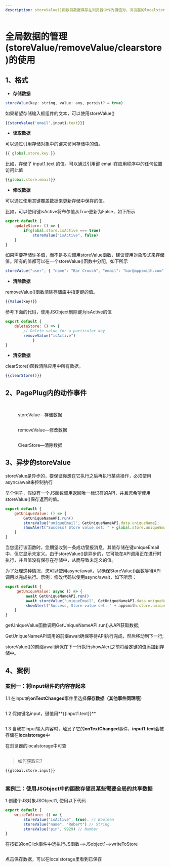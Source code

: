 ```yaml
---
description: storeValue()函数将数据保存在浏览器中作为键值对，浏览器的localstorage里可以访问到，以后可以在应用程序中的任何地方访问。
---
```


# 全局数据的管理(storeValue/removeValue/clearstore)的使用

## 1、格式

* **存储数据**

```javascript
storeValue(key: string, value: any, persist? = true)
```

如果希望存储输入框组件的文本，可以使用storeValue()

```javascript
{{storeValue('email',input1.text)}}
```

* **读取数据**

可以通过引用存储对象中的键来访问存储中的值。

```javascript
{{ global.store.key }}
```

比如，存储了 input1.text 的值。可以通过引用键 emai l在应用程序中的任何位置访问此值

```javascript
{{global.store.email}}
```

* **修改数据**

可以通过使用其键覆盖数据来更新存储中保存的值。

比如，可以使用键isActive将布尔值从True更新为False，如下所示

```javascript
export default {
    updateStore: () => {
        if(global.store.isActive === true)
            storeValue("isActive", false) 
    }
}
```

如果需要存储许多值，而不是多次调用storeValue函数，建议使用对象形式来存储值。所有的值都可以在一个storeValue()函数中分配，如下所示

```javascript
storeValue("user", { "name": "Bar Crouch", "email": "bar@appsmith.com", "pin": "9984"}) 
```

* **清除数据**

removeValue()函数清除存储库中指定键的值。

```javascript
{{Value(key)}}
```

参考下面的代码，使用JSObject删除键为isActive的值

```javascript
export default {
    deleteStore: () => {
        // Delete value for a particular key
        removeValue("isActive")
            }
}
```

* **清空数据**

clearStore()函数清除应用中所有数据。

```javascript
{{clearStore()}}
```



## **2、PagePlug内的动作事件**

<figure><img src="../../.gitbook/assets/image (95) (2).png" alt=""><figcaption></figcaption></figure>

<figure><img src="../../.gitbook/assets/image (137).png" alt=""><figcaption><p>storeValue—存储数据</p></figcaption></figure>

<figure><img src="../../.gitbook/assets/image (14) (1).png" alt=""><figcaption><p>removeValue—修改数据</p></figcaption></figure>

<figure><img src="../../.gitbook/assets/image (18).png" alt=""><figcaption><p>ClearStore—清除数据</p></figcaption></figure>

## **3、异步的storeValue**

storeValue是异步的，要保证你想在它执行之后再执行某些操作，必须使用async/await来控制执行

举个例子，假设有一个JS函数调用返回唯一标识符的API，并且您希望使用storeValue()保存返回的值。

```javascript
export default {
    getUniqueValue: () => {
        GetUniqueNameAPI.run()
        storeValue("uniqueEmail", GetUniqueNameAPI.data.uniqueName);
        showAlert("Success! Store value set: " + global.store.uniqueEmail);
    }
}
```

当您运行该函数时，您期望收到一条成功警报消息，其值存储在键uniqueEmail中，但它显示未定义。由于storeValue()是异步的，它可能在API调用正在进行时执行，并且值没有保存在存储中，从而导致未定义的值。

为了处理这种情况，您可以使用async/await，以确保StoreValue()函数等待API调用以完成执行。示例：修改代码以使用async/await，如下所示：

```javascript
export default {
     getUniqueValue: async () => {
         await GetUniqueNameAPI.run()
         await storeValue("uniqueEmail", GetUniqueNameAPI.data.uniqueName);
         showAlert("Success, Store value set: " + appsmith.store.uniqueEmail);
    }
}
```

getUniqueValue函数调用GetUniqueNameAPI.run()从API获取数据;

GetUniqueNameAPI调用的前缀await确保等待API执行完成，然后移动到下一行;

storeValue()的前缀await确保在下一行执行showAlert之前将给定键的值添加到存储中。



## **4、案例**

### **案例一：将input组件的内容存起来**

1.1 在input的**onTextChanged**事件里选择**保存数据（**其他事件同理哦**）**

<figure><img src="../../.gitbook/assets/image (25).png" alt=""><figcaption></figcaption></figure>

1.2 假如键名input，键值用**\{{input1.text\}}**

<figure><img src="../../.gitbook/assets/image (20).png" alt=""><figcaption></figcaption></figure>

1.3 当我在input输入内容时，触发了它的**onTextChanged**事件，**input1.text**会被存储在**localstorage**中

在浏览器的localstorage中可查

<figure><img src="../../.gitbook/assets/image (94) (2).png" alt=""><figcaption></figcaption></figure>

> 如何获取它?

```
{{global.store.input}}
```

<figure><img src="../../.gitbook/assets/image (98).png" alt=""><figcaption></figcaption></figure>

### 案例二：使用JSObject中的函数存储员某些需要全局的共享数据

1.创建个JS对象JSObject1, 使用以下代码

```javascript
export default {
    writeToStore: () => {
        storeValue("isActive", true). // Boolean
        storeValue("name", "Robert") // String 
        storeValue("pin", 9929) // Number
}

```

在按钮的onClick事件中选执行JS函数-->JSobject1-->writeToStore

<figure><img src="../../.gitbook/assets/image (32).png" alt=""><figcaption></figcaption></figure>

点击保存数据，可以在localstorage里看到已保存

<figure><img src="../../.gitbook/assets/image (107) (2).png" alt=""><figcaption></figcaption></figure>
